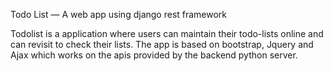 Todo List — A web app using django rest framework

Todolist is a application where users can maintain their todo-lists online and can revisit to check their lists. The app is based on bootstrap, Jquery and Ajax which works on the apis provided by the backend python server.

